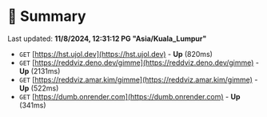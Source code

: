 # 📖 Summary
Last updated: **11/8/2024, 12:31:12 PG "Asia/Kuala_Lumpur"**

- `GET` [https://hst.ujol.dev](https://hst.ujol.dev) - **Up** (820ms)
- `GET` [https://reddviz.deno.dev/gimme](https://reddviz.deno.dev/gimme) - **Up** (2131ms)
- `GET` [https://reddviz.amar.kim/gimme](https://reddviz.amar.kim/gimme) - **Up** (522ms)
- `GET` [https://dumb.onrender.com](https://dumb.onrender.com) - **Up** (341ms)
